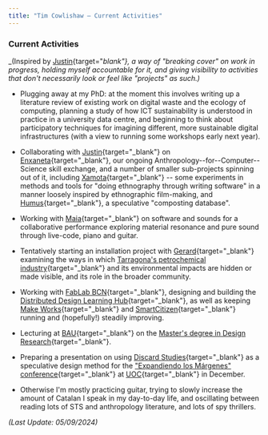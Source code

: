 ```yaml
---
title: "Tim Cowlishaw — Current Activities"
---
```


### Current Activities

_(Inspired by [Justin](https://justinpickard.net/compost/current-activities/){target="_blank"}, a way of "breaking cover" on work in progress, holding myself accountable for it, and giving visibility to activities that don't necessarily look or feel like "projects" as such.)_

 - Plugging away at my PhD: at the moment this involves writing up a literature review of existing work on digital waste and the ecology of computing, planning a study of how ICT sustainability is understood in practice in a university data centre, and beginning to think about participatory techniques for imagining different, more sustainable digital infrastructures (with a view to running some workshops early next year).

 - Collaborating with [Justin](https://justinpickard.net/){target="_blank"} on [Enxaneta](https://github.com/timcowlishaw/enxaneta){target="_blank"}, our ongoing Anthropology--for--Computer--Science skill exchange, and a number of smaller sub-projects spinning out of it, including [Xamota](https://github.com/timcowlishaw/enxaneta/blob/main/activities/xamota/xamota_living_description.md){target="_blank"} -- some experiments in methods and tools for "doing ethnography through writing software" in a manner loosely inspired by ethnographic film-making, and [Humus](https://github.com/timcowlishaw/humus){target="_blank"}, a speculative "composting database".

 - Working with [Maia](https://maiafrancisco.com/){target="_blank"} on software and sounds for a collaborative performance exploring material resonance and pure sound through live-code, piano and guitar.

 - Tentatively starting an installation project with [Gerard](https://www.gerardboyer.info/){target="_blank"} examining the ways in which [Tarragona's petrochemical industry](https://chemicalparks.eu/companies/port-of-tarragona){target="_blank"} and its environmental impacts are hidden or made visible, and its role in the broader community.

 - Working with [FabLab BCN](https://fablabbcn.org/){target="_blank"}, designing and building the [Distributed Design Learning Hub](https://learn.distributeddesign.eu/){target="_blank"}, as well as keeping [Make Works](https://make.works/){target="_blank"} and [SmartCitizen](https://smartcitizen.me/){target="_blank"} running and (hopefully!) steadily improving.

 - Lecturing at [BAU](https://www.baued.es){target="_blank"} on the [Master's degree in Design Research](https://www.baued.es/en/studies/masters-and-postgraduate-degrees/masters-degree-in-design-research){target="_blank"}.

 - Preparing a presentation on using [Discard Studies](https://discardstudies.com/){target="_blank"} as a speculative design method for the ["Expandiendo los Márgenes" conference](https://designconferenceuoc.net/){target="_blank"} at [UOC](https://www.uoc.edu/en){target="_blank"} in December.

 - Otherwise I'm mostly practicing guitar, trying to slowly increase the amount of Catalan I speak in my day-to-day life, and oscillating between reading lots of STS and anthropology literature, and lots of spy thrillers.

_(Last Update: 05/09/2024)_
